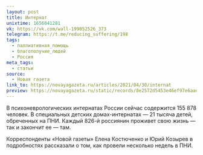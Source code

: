 ```yaml
---
layout: post
title: Интернат
unixtime: 1656041281
vk: https://vk.com/wall-199052526_373
telegram: https://t.me/reducing_suffering/198
tags:
  - паллиативная_помощь
  - благополучие_людей
  - Россия
meta_tags:
  - статьи
source:
  - Новая газета
link_to: https://novayagazeta.ru/articles/2021/04/30/internat
preview: https://novayagazeta.ru/static/records/8e2572d5453e46ef97e6aad96edce7ee.webp
---
```

В психоневрологических интернатах России сейчас содержится 155 878 человек. В специальных детских домах-интернатах — 21 тысяча детей, обреченных на ПНИ. Каждый 826-й россиянин проживет свою жизнь — так и закончит ее — там.

Корреспонденты «Новой газеты» Елена Костюченко и Юрий Козырев в подробностях рассказали о том, как провели несколько недель в ПНИ.